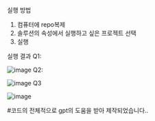 실행 방법
1. 컴퓨터에 repo복제
2. 솔루션의 속성에서 실행하고 싶은 프로젝트 선택
3. 실행

실행 결과
Q1:

![image](https://github.com/user-attachments/assets/6df04428-989e-40de-aa85-bf7b86f353d5)
Q2:

![image](https://github.com/user-attachments/assets/cb96d4df-0f4f-4d0b-9632-23e0fcc2dc0d)
Q3

![image](https://github.com/user-attachments/assets/d5bd4229-1201-4f6b-be9e-5c362e595332)



#코드의 전체적으로 gpt의 도움을 받아 제작되었습니다..
